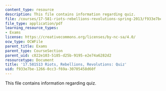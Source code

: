 ```yaml
---
content_type: resource
description: This file contains information regarding quiz.
file: /courses/17-581-riots-rebellions-revolutions-spring-2013/f933e7be12660cc3f69a30705458d60f_MIT17_581S13_Quiz.pdf
file_type: application/pdf
learning_resource_types:
- Exams
license: https://creativecommons.org/licenses/by-nc-sa/4.0/
ocw_type: OCWFile
parent_title: Exams
parent_type: CourseSection
parent_uid: c822e103-5185-d25b-9195-e2e74a6282d2
resourcetype: Document
title: '17.581S13 Riots, Rebellions, Revolutions: Quiz'
uid: f933e7be-1266-0cc3-f69a-30705458d60f
---
```

This file contains information regarding quiz.